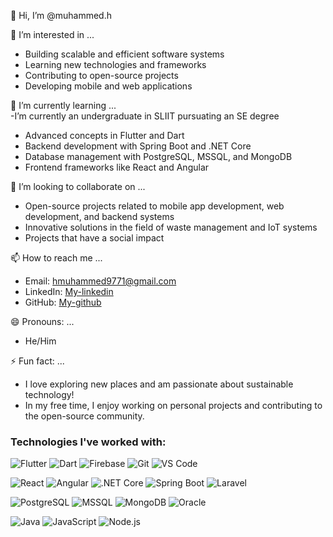 👋 Hi, I’m @muhammed.h

👀 I’m interested in ...  
- Building scalable and efficient software systems  
- Learning new technologies and frameworks  
- Contributing to open-source projects  
- Developing mobile and web applications  

🌱 I’m currently learning ...  
-I’m currently an undergraduate in SLIIT pursuating an SE degree
- Advanced concepts in Flutter and Dart  
- Backend development with Spring Boot and .NET Core  
- Database management with PostgreSQL, MSSQL, and MongoDB  
- Frontend frameworks like React and Angular  

💞️ I’m looking to collaborate on ...  
- Open-source projects related to mobile app development, web development, and backend systems  
- Innovative solutions in the field of waste management and IoT systems  
- Projects that have a social impact  

📫 How to reach me ...  
- Email: hmuhammed9771@gmail.com  
- LinkedIn: [My-linkedin](https://linkedin.com/in/hussain-muhammed-mhd9771)  
- GitHub: [My-github](https://github.com/IT22609212)

😄 Pronouns: ...  
- He/Him
  
⚡ Fun fact: ...  
- I love exploring new places and am passionate about sustainable technology!  
- In my free time, I enjoy working on personal projects and contributing to the open-source community.  

### Technologies I've worked with:
![Flutter](https://img.shields.io/badge/-Flutter-02569B?logo=flutter&logoColor=white&style=flat)
![Dart](https://img.shields.io/badge/-Dart-0175C2?logo=dart&logoColor=white&style=flat)
![Firebase](https://img.shields.io/badge/-Firebase-FFCA28?logo=firebase&logoColor=black&style=flat)
![Git](https://img.shields.io/badge/-Git-F05032?logo=git&logoColor=white&style=flat)
![VS Code](https://img.shields.io/badge/-VS%20Code-007ACC?logo=visual-studio-code&logoColor=white&style=flat)

![React](https://img.shields.io/badge/-React-61DAFB?logo=react&logoColor=white&style=flat)
![Angular](https://img.shields.io/badge/-Angular-DD0031?logo=angular&logoColor=white&style=flat)
![.NET Core](https://img.shields.io/badge/-.NET%20Core-512BD4?logo=.net&logoColor=white&style=flat)
![Spring Boot](https://img.shields.io/badge/-Spring%20Boot-6DB33F?logo=spring-boot&logoColor=white&style=flat)
![Laravel](https://img.shields.io/badge/-Laravel-FF2D20?logo=laravel&logoColor=white&style=flat)

![PostgreSQL](https://img.shields.io/badge/-PostgreSQL-336791?logo=postgresql&logoColor=white&style=flat)
![MSSQL](https://img.shields.io/badge/-Microsoft%20SQL%20Server-CC2927?logo=microsoft-sql-server&logoColor=white&style=flat)
![MongoDB](https://img.shields.io/badge/-MongoDB-47A248?logo=mongodb&logoColor=white&style=flat)
![Oracle](https://img.shields.io/badge/-Oracle-F80000?logo=oracle&logoColor=white&style=flat)

![Java](https://img.shields.io/badge/-Java-007396?logo=java&logoColor=white&style=flat)
![JavaScript](https://img.shields.io/badge/-JavaScript-F7DF1E?logo=javascript&logoColor=black&style=flat)
![Node.js](https://img.shields.io/badge/-Node.js-339933?logo=node.js&logoColor=white&style=flat)


<!---
IT22609212/IT22609212 is a ✨ special ✨ repository because its `README.md` (this file) appears on your GitHub profile.
You can click the Preview link to take a look at your changes.
--->
